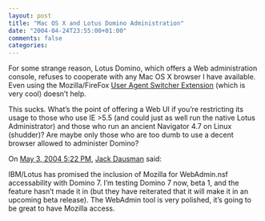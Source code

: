 ```yaml
---
layout: post
title: "Mac OS X and Lotus Domino Administration"
date: "2004-04-24T23:55:00+01:00"
comments: false
categories: 
---
```


<p>For some strange reason, Lotus Domino, which offers a Web administration console, refuses to cooperate with any Mac OS X browser I have available. Even using the Mozilla/FireFox <a href="http://www.chrispederick.com/work/firefox/useragentswitcher/">User Agent Switcher Extension</a> (which is very cool) doesn&#8217;t help. </p>

<p>This sucks. What&#8217;s the point of offering a Web UI if you&#8217;re restricting its usage to those who use IE >5.5 (and could just as well run the native Lotus Administrator) and those who run an ancient Navigator 4.7 on Linux (shudder)? Are maybe only those who are too dumb to use a decent browser allowed to administer Domino?</p>

<section class="comments">

<div class="comment" id="comment-276">
On <a href="#comment-276" title="Permalink to this comment">May  3, 2004  5:22 PM</a>, <a href="http://LeadershipByNumbers.com" title="http://LeadershipByNumbers.com" rel="nofollow">Jack Dausman</a>
said:
<p>IBM/Lotus has promised the inclusion of Mozilla for WebAdmin.nsf accessability with Domino 7. I&#8217;m testing Domino 7 now, beta 1, and the feature hasn&#8217;t made it in (but they have reiterated that it will make it in an upcoming beta release). The WebAdmin tool is very polished, it&#8217;s going to be great to have Mozilla access.</p>


</section>

